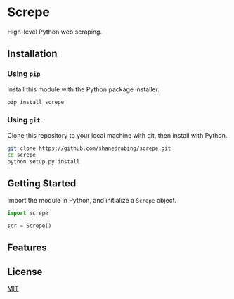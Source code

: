 # Screpe

High-level Python web scraping.

## Installation

### Using `pip`

Install this module with the Python package installer.

```bash
pip install screpe
```

### Using `git`

Clone this repository to your local machine with git, then install with Python.

```bash
git clone https://github.com/shanedrabing/screpe.git
cd screpe
python setup.py install
```

## Getting Started

Import the module in Python, and initialize a `Screpe` object.

```python
import screpe

scr = Screpe()
```

## Features

## License

[MIT](https://choosealicense.com/licenses/mit/)
